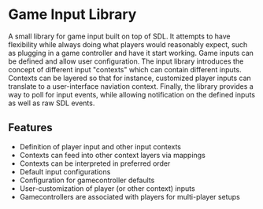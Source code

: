 # Game Input Library

A small library for game input built on top of SDL. It attempts to have flexibility while always doing what players would reasonably expect, such as plugging in a game controller and have it start working. Game inputs can be defined and allow user configuration. The input library introduces the concept of different input "contexts" which can contain different inputs. Contexts can be layered so that for instance, customized player inputs can translate to a user-interface naviation context. Finally, the library provides a way to poll for input events, while allowing notification on the defined inputs as well as raw SDL events.

## Features

   * Definition of player input and other input contexts
   * Contexts can feed into other context layers via mappings
   * Contexts can be interpreted in preferred order
   * Default input configurations
   * Configuration for gamecontroller defaults
   * User-customization of player (or other context) inputs
   * Gamecontrollers are associated with players for multi-player setups
